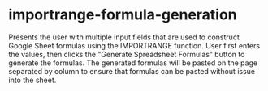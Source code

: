 # importrange-formula-generation
Presents the user with multiple input fields that are used to construct Google Sheet formulas using the IMPORTRANGE function. User first enters the values, then clicks the "Generate Spreadsheet Formulas" button to generate the formulas. The generated formulas will be pasted on the page separated by column to ensure that formulas can be pasted without issue into the sheet.
